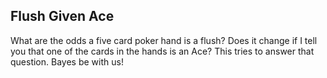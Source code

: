 ## Flush Given Ace

What are the odds a five card poker hand is a flush? Does it change
if I tell you that one of the cards in the hands is an Ace? This
tries to answer that question. Bayes be with us!
